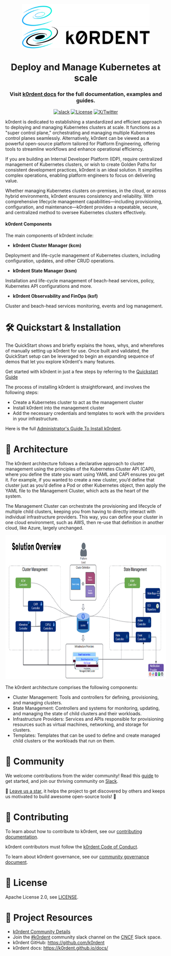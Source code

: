 <p align="center">
  <img src="img/k0rdent-logo-horizontal-inverted-dark-mode.png#gh-dark-mode-only" width="400">
  <img src="img/k0rdent-logo-horizontal-light-mode.png#gh-light-mode-only" width="400">
</p>


<h1 align="center" weight='300' >Deploy and Manage Kubernetes at scale</h1>
<h3 align="center" weight='300' >Visit <a href="https://docs.k0rdent.io" target="_blank">k0rdent docs</a> for the full documentation,
examples and guides.</h3>
<div align="center">




[![slack](https://img.shields.io/badge/slack-k0rdent-brightgreen.svg?logo=slack)](https://cloud-native.slack.com/archives/C08A63Q4NCD) [![License](https://img.shields.io/badge/License-Apache_2.0-blue.svg)](https://github.com/k0rdent/k0rdent/blob/main/LICENSE) [![X/Twitter][x-badge]][x-link]



[x-badge]:https://img.shields.io/twitter/follow/k0rdent?logo=x&style=flat
[x-link]:https://x.com/k0rdent

</div>

k0rdent is dedicated to establishing a standardized and efficient approach to deploying and managing Kubernetes clusters at scale. It functions as a "super control plane," orchestrating and managing multiple Kubernetes control planes seamlessly. Alternatively, k0rdent can be viewed as a powerful open-source platform tailored for Platform Engineering, offering tools to streamline workflows and enhance operational efficiency.

If you are building an Internal Developer Platform (IDP), require centralized management of Kubernetes clusters, or wish to create Golden Paths for consistent development practices, k0rdent is an ideal solution. It simplifies complex operations, enabling platform engineers to focus on delivering value.

Whether managing Kubernetes clusters on-premises, in the cloud, or across hybrid environments, k0rdent ensures consistency and reliability. With comprehensive lifecycle management capabilities—including provisioning, configuration, and maintenance—k0rdent provides a repeatable, secure, and centralized method to oversee Kubernetes clusters effectively.

#### k0rdent Components
The main components of k0rdent include:

- **k0rdent Cluster Manager (kcm)**

Deployment and life-cycle management of Kubernetes clusters, including configuration, updates, and other CRUD operations.

- **k0rdent State Manager (ksm)**

Installation and life-cycle management of beach-head services, policy, Kubernetes API configurations and more.

- **k0rdent Observability and FinOps (kof)**

Cluster and beach-head services monitoring, events and log management.


<h1 id="installation">🛠️ Quickstart & Installation</h1>

The QuickStart shows and briefly explains the hows, whys, and wherefores of manually setting up k0rdent for use. Once built and validated, the QuickStart setup can be leveraged to begin an expanding sequence of demos that let you explore k0rdent's many features.

Get started with k0rdent in just a few steps by referring to the [Quickstart Guide](https://docs.k0rdent.io/latest/guide-to-quickstarts/)

The process of installing k0rdent is straightforward, and involves the following steps:

- Create a Kubernetes cluster to act as the management cluster
- Install k0rdent into the management cluster
- Add the necessary credentials and templates to work with the providers in your infrastructure.

Here is the full [Administrator's Guide To Install k0rdent](https://docs.k0rdent.io/latest/admin-installation/).

  
<h1 id="architecture">📐 Architecture</h1>

The k0rdent architecture follows a declarative approach to cluster management using the principles of the Kubernetes Cluster API (CAPI), where you define the state you want using YAML and CAPI ensures you get it. For example, if you wanted to create a new cluster, you’d define that cluster just as you’d define a Pod or other Kubernetes object, then apply the YAML file to the Management Cluster, which acts as the heart of the system. 

The Management Cluster can orchestrate the provisioning and lifecycle of multiple child clusters, keeping you from having to directly interact with individual infrastructure providers. This way, you can define your cluster in one cloud environment, such as AWS, then re-use that definition in another cloud, like Azure, largely unchanged.

<p align="center">
  <img alt="k0rdent architecture" img src="/img/k0rdent_architecture.png" height="450px">
</p>

The k0rdent architecture comprises the following components:
- Cluster Management: Tools and controllers for defining, provisioning, and managing clusters.
- State Management: Controllers and systems for monitoring, updating, and managing the state of child clusters and their workloads.
- Infrastructure Providers: Services and APIs responsible for provisioning resources such as virtual machines, networking, and storage for clusters.
- Templates: Templates that can be used to define and create managed child clusters or the workloads that run on them.



<h1 id="community">👋 Community</h1>


We welcome contributions from the wider community! Read this [guide](https://github.com/k0rdent/k0rdent/blob/main/CONTRIBUTING.md) to get started, and join our thriving community on [Slack](https://cloud-native.slack.com/archives/C08A63Q4NCD).

🌟 [Leave us a star](https://github.com/k0rdent/k0rdent), it helps the project to get discovered by others and keeps us motivated to build awesome open-source tools! 🌟

<h1 id="contributing">👥 Contributing</h1>

To learn about how to contribute to k0rdent, see our [contributing documentation](https://github.com/k0rdent/k0rdent/blob/main/CONTRIBUTING.md).

k0rdent contributors must follow the [k0rdent Code of Conduct](https://github.com/k0rdent/community/blob/main/CODE_OF_CONDUCT.md).

To learn about k0rdent governance, see our [community governance document](https://github.com/k0rdent/community/blob/main/GOVERNANCE.md).

<h1 id="license">📃 License</h1>

Apache License 2.0, see [LICENSE](https://github.com/k0rdent/k0rdent/blob/main/LICENSE).


<h1 id="project resources">💼 Project Resources</h1>

- [k0rdent Community Details](https://github.com/k0rdent/community)
- Join the [#k0rdent](https://cloud-native.slack.com/archives/C08A63Q4NCD) community slack channel on the [CNCF](https://slack.cncf.io) Slack space.
- k0rdent GitHub:  https://github.com/k0rdent
-  k0rdent docs: https://k0rdent.github.io/docs/
